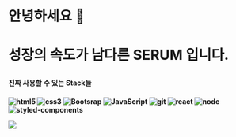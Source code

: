 <h1>안녕하세요 👋<h1>
  <p>성장의 속도가 남다른 SERUM 입니다.
    <h4>진짜 사용할 수 있는 Stack들<h4>
      <p>
<img alt="html5" src="https://img.shields.io/badge/-HTML5-E34F26?style=flat-square&logo=html5&logoColor=white" />
<img alt="css3" src="https://img.shields.io/badge/-CSS3-2018FF?style=flat-square&logo=CSS3&logoColor=white"/>
<img alt="Bootsrap" src="https://img.shields.io/badge/-Bootstrap-5749BE?style=flat-square&logo=Bootstrap&logoColor=white" />
<img alt="JavaScript" src="https://img.shields.io/badge/-JavaScript-430098??style=flat-square&logo=javascript&logoColor=white" />
<img alt="git" src="https://img.shields.io/badge/-Git-F05032?style=flat-square&logo=git&logoColor=white" />
<img alt ="react" src="https://img.shields.io/badge/-React-61DAFB?style=flat-square&logo=react&logoColor=white">
<img alt ="node" src="https://img.shields.io/badge/-Nodejs-339933?style=flat-square&logo=node&logoColor=white">
<img alt ="styled-components" src="https://img.shields.io/badge/-Styledcomponents-DB7093?style=flat-square&logo=node&logoColor=white">
<br/>
<div>
  <img src="https://github-readme-stats.vercel.app/api?username=JUMTBOX&show_icons=true&theme=dark&card_width=400"/>
 </div>
      
<!--
**JUMTBOX/JUMTBOX** is a ✨ _special_ ✨ repository because its `README.md` (this file) appears on your GitHub profile.

Here are some ideas to get you started:

- 🔭 I’m currently working on ...
- 🌱 I’m currently learning ...
- 👯 I’m looking to collaborate on ...
- 🤔 I’m looking for help with ...
- 💬 Ask me about ...
- 📫 How to reach me: ...
- 😄 Pronouns: ...
- ⚡ Fun fact: ...
-->
